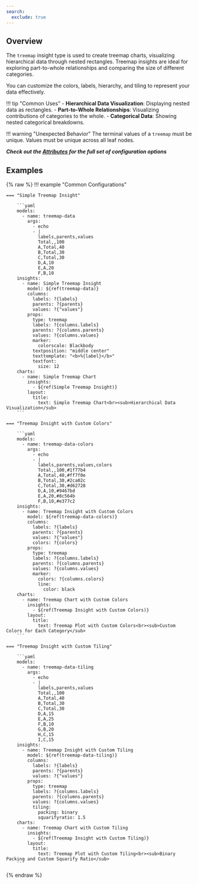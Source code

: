 ```yaml
---
search:
  exclude: true
---
```


<!--start-->

## Overview

The `treemap` insight type is used to create treemap charts, visualizing hierarchical data through nested rectangles. Treemap insights are ideal for exploring part-to-whole relationships and comparing the size of different categories.

You can customize the colors, labels, hierarchy, and tiling to represent your data effectively.

!!! tip "Common Uses" - **Hierarchical Data Visualization**: Displaying nested data as rectangles. - **Part-to-Whole Relationships**: Visualizing contributions of categories to the whole. - **Categorical Data**: Showing nested categorical breakdowns.

!!! warning "Unexpected Behavior"
The terminal values of a `treemap` must be unique. Values must be unique across all leaf nodes.

_**Check out the [Attributes](../../configuration/Insight/Props/Treemap/#attributes) for the full set of configuration options**_

## Examples

{% raw %}
!!! example "Common Configurations"

    === "Simple Treemap Insight"

        ```yaml
        models:
          - name: treemap-data
            args:
              - echo
              - |
                labels,parents,values
                Total,,100
                A,Total,40
                B,Total,30
                C,Total,30
                D,A,10
                E,A,20
                F,B,10
        insights:
          - name: Simple Treemap Insight
            model: ${ref(treemap-data)}
            columns:
              labels: ?{labels}
              parents: ?{parents}
              values: ?{"values"}
            props:
              type: treemap
              labels: ?{columns.labels}
              parents: ?{columns.parents}
              values: ?{columns.values}
              marker:
                colorscale: Blackbody
              textposition: "middle center"
              texttemplate: "<b>%{label}</b>"
              textfont:
                size: 12
        charts:
          - name: Simple Treemap Chart
            insights:
              - ${ref(Simple Treemap Insight)}
            layout:
              title:
                text: Simple Treemap Chart<br><sub>Hierarchical Data Visualization</sub>
        ```

    === "Treemap Insight with Custom Colors"

        ```yaml
        models:
          - name: treemap-data-colors
            args:
              - echo
              - |
                labels,parents,values,colors
                Total,,100,#1f77b4
                A,Total,40,#ff7f0e
                B,Total,30,#2ca02c
                C,Total,30,#d62728
                D,A,10,#9467bd
                E,A,20,#8c564b
                F,B,10,#e377c2
        insights:
          - name: Treemap Insight with Custom Colors
            model: ${ref(treemap-data-colors)}
            columns:
              labels: ?{labels}
              parents: ?{parents}
              values: ?{"values"}
              colors: ?{colors}
            props:
              type: treemap
              labels: ?{columns.labels}
              parents: ?{columns.parents}
              values: ?{columns.values}
              marker:
                colors: ?{columns.colors}
                line:
                  color: black
        charts:
          - name: Treemap Chart with Custom Colors
            insights:
              - ${ref(Treemap Insight with Custom Colors)}
            layout:
              title:
                text: Treemap Plot with Custom Colors<br><sub>Custom Colors for Each Category</sub>
        ```

    === "Treemap Insight with Custom Tiling"

        ```yaml
        models:
          - name: treemap-data-tiling
            args:
              - echo
              - |
                labels,parents,values
                Total,,100
                A,Total,40
                B,Total,30
                C,Total,30
                D,A,15
                E,A,25
                F,B,10
                G,B,20
                H,C,15
                I,C,15
        insights:
          - name: Treemap Insight with Custom Tiling
            model: ${ref(treemap-data-tiling)}
            columns:
              labels: ?{labels}
              parents: ?{parents}
              values: ?{"values"}
            props:
              type: treemap
              labels: ?{columns.labels}
              parents: ?{columns.parents}
              values: ?{columns.values}
              tiling:
                packing: binary
                squarifyratio: 1.5
        charts:
          - name: Treemap Chart with Custom Tiling
            insights:
              - ${ref(Treemap Insight with Custom Tiling)}
            layout:
              title:
                text: Treemap Plot with Custom Tiling<br><sub>Binary Packing and Custom Squarify Ratio</sub>
        ```

{% endraw %}

<!--end-->
